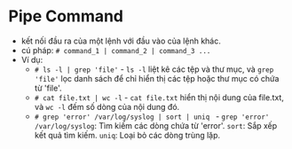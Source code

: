 # Pipe Command
-  kết nối đầu ra của một lệnh với đầu vào của lệnh khác.
-  cú pháp: `# command_1 | command_2 | command_3 ...`
-  Ví dụ:
    - `# ls -l | grep 'file'` - `ls -l` liệt kê các tệp và thư mục, và `grep 'file'` lọc danh sách để chỉ hiển thị các tệp hoặc thư mục có chứa từ 'file'.
    - `# cat file.txt | wc -l` - `cat file.txt` hiển thị nội dung của file.txt, và `wc -l` đếm số dòng của nội dung đó.
    - `# grep 'error' /var/log/syslog | sort | uniq ` - `grep 'error' /var/log/syslog`: Tìm kiếm các dòng chứa từ 'error'. `sort`: Sắp xếp kết quả tìm kiếm. `uniq`: Loại bỏ các dòng trùng lặp.
